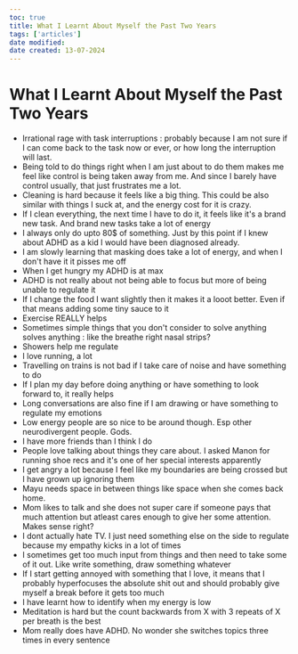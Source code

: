 ```yaml
---
toc: true
title: What I Learnt About Myself the Past Two Years
tags: ['articles']
date modified: 
date created: 13-07-2024
---
```


# What I Learnt About Myself the Past Two Years

- Irrational rage with task interruptions : probably because I am not sure if I can come back to the task now or ever, or how long the interruption will last.
- Being told to do things right when I am just about to do them makes me feel like control is being taken away from me. And since I barely have control usually, that just frustrates me a lot.
- Cleaning is hard because it feels like a big thing. This could be also similar with things I suck at, and the energy cost for it is crazy.
- If I clean everything, the next time I have to do it, it feels like it's a brand new task. And brand new tasks take a lot of energy
- I always only do upto 80$ of something. Just by this point if I knew about ADHD as a kid I would have been diagnosed already.
- I am slowly learning that masking does take a lot of energy, and when I don't have it it pisses me off
- When I get hungry my ADHD is at max
- ADHD is not really about not being able to focus but more of being unable to regulate it
- If I change the food I want slightly then it makes it a looot better. Even if that means adding some tiny sauce to it
- Exercise REALLY helps
- Sometimes simple things that you don't consider to solve anything solves anything : like the breathe right nasal strips?
- Showers help me regulate
- I love running, a lot
- Travelling on trains is not bad if I take care of noise and have something to do
- If I plan my day before doing anything or have something to look forward to, it really helps
- Long conversations are also fine if I am drawing or have something to regulate my emotions
- Low energy people are so nice to be around though. Esp other neurodivergent people. Gods.
- I have more friends than I think I do
- People love talking about things they care about. I asked Manon for running shoe recs and it's one of her special interests apparently
- I get angry a lot because I feel like my boundaries are being crossed but I have grown up ignoring them
- Mayu needs space in between things like space when she comes back home. 
- Mom likes to talk and she does not super care if someone pays that much attention but atleast cares enough to give her some attention. Makes sense right?
- I dont actually hate TV. I just need something else on the side to regulate because my empathy kicks in a lot of times
- I sometimes get too much input from things and then need to take some of it out. Like write something, draw something whatever
- If I start getting annoyed with something that I love, it means that I probably hyperfocuses the absolute shit out and should probably give myself a break before it gets too much
- I have learnt how to identify when my energy is low
- Meditation is hard but the count backwards from X with 3 repeats of X per breath is the best
- Mom really does have ADHD. No wonder she switches topics three times in every sentence
